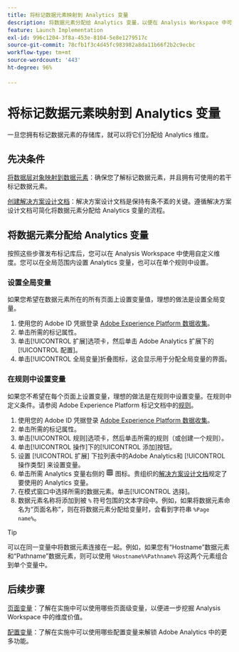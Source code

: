 ```yaml
---
title: 将标记数据元素映射到 Analytics 变量
description: 将数据元素分配给 Analytics 变量，以便在 Analysis Workspace 中可以将这些变量用作维度。
feature: Launch Implementation
exl-id: 996c1204-3f8a-453e-8104-5e8e1279517c
source-git-commit: 78cfb1f3c4d45fc983982a8da11b66f2b2c9ecbc
workflow-type: tm+mt
source-wordcount: '443'
ht-degree: 96%

---
```



# 将标记数据元素映射到 Analytics 变量

一旦您拥有标记数据元素的存储库，就可以将它们分配给 Analytics 维度。

## 先决条件

[将数据层对象映射到数据元素](layer-to-elements.md)：确保您了解标记数据元素，并且拥有可使用的若干标记数据元素。

[创建解决方案设计文档](../prepare/solution-design.md)：解决方案设计文档是保持有条不紊的关键。遵循解决方案设计文档可简化将数据元素分配给 Analytics 变量的流程。

## 将数据元素分配给 Analytics 变量

按照这些步骤发布标记库后，您可以在 Analysis Workspace 中使用自定义维度。您可以在全局范围内设置 Analytics 变量，也可以在单个规则中设置。

### 设置全局变量

如果您希望在数据元素所在的所有页面上设置变量值，理想的做法是设置全局变量。

1. 使用您的 Adobe ID 凭据登录 [Adobe Experience Platform 数据收集](https://experience.adobe.com/data-collection)。
1. 单击所需的标记属性。
1. 单击[!UICONTROL 扩展]选项卡，然后单击 Adobe Analytics 扩展下的[!UICONTROL 配置]。
1. 单击[!UICONTROL 全局变量]折叠图标，这会显示用于分配全局变量的界面。

### 在规则中设置变量

如果您不希望在每个页面上设置变量，理想的做法是在规则中设置变量。在规则中定义条件。请参阅 Adobe Experience Platform 标记文档中的[规则](https://experienceleague.adobe.com/docs/experience-platform/tags/ui/rules.html?lang=zh-Hans)。

1. 使用您的 Adobe ID 凭据登录 [Adobe Experience Platform 数据收集](https://experience.adobe.com/data-collection)。
1. 单击所需的标记属性。
1. 单击[!UICONTROL 规则]选项卡，然后单击所需的规则（或创建一个规则）。
1. 单击[!UICONTROL 操作]下的[!UICONTROL 添加]按钮。
1. 设置 [!UICONTROL 扩展] 下拉列表中的Adobe Analytics和 [!UICONTROL 操作类型] 来设置变量。
1. 单击所需 Analytics 变量右侧的 ![数据元素](assets/data-element.png) 图标。贵组织的[解决方案设计文档](../prepare/solution-design.md)规定了要使用的 Analytics 变量。
1. 在模式窗口中选择所需的数据元素。单击[!UICONTROL 选择]。
1. 数据元素名称将添加到被 `%` 符号包围的文本字段中。例如，如果将数据元素命名为“页面名称”，则在将数据元素分配给变量时，会看到字符串 `%Page name%`。

>[!TIP]
>
>可以在同一变量中将数据元素连接在一起。例如，如果您有“Hostname”数据元素和“Pathname”数据元素，则可以使用 `%Hostname%%Pathname%` 将这两个元素组合到单个变量中。

## 后续步骤

[页面变量](../vars/page-vars/page-variables.md)：了解在实施中可以使用哪些页面级变量，以便进一步挖掘 Analysis Workspace 中的维度价值。

[配置变量](../vars/config-vars/configuration-variables.md)：了解在实施中可以使用哪些配置变量来解锁 Adobe Analytics 中的更多功能。
